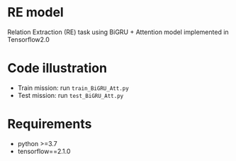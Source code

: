 # RE model

Relation Extraction (RE) task using BiGRU + Attention  model implemented in Tensorflow2.0

# Code illustration

+ Train mission: run `train_BiGRU_Att.py`
+ Test mission: run `test_BiGRU_Att.py`


# Requirements

- python >=3.7
- tensorflow==2.1.0





